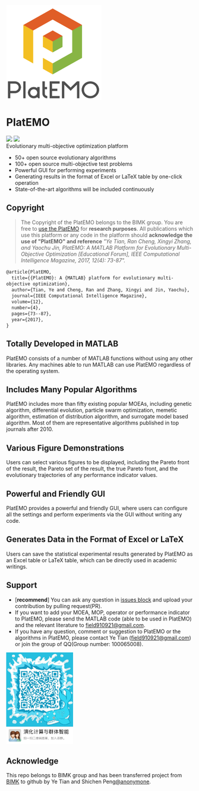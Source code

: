 <img src="./Doc/logo.png" width=256 height=256 />  

# PlatEMO  
[![](https://img.shields.io/badge/version-v1.6-green.svg)](https://github.com/BIMK/PlatEMO/releases/tag/PlatEMO_v1.6)
[![](https://img.shields.io/badge/Matlab-%3E%3D%202014a%20-blue.svg)](#PlatEMO)  
Evolutionary multi-objective optimization platform

* 50+ open source evolutionary algorithms
* 100+ open source multi-objective test problems
* Powerful GUI for performing experiments
* Generating results in the format of Excel or LaTeX table by one-click operation
* State-of-the-art algorithms will be included continuously

## Copyright
> The Copyright of the PlatEMO belongs to the BIMK group. You are free to [use the PlatEMO](https://github.com/BIMK/PlatEMO/releases) for **research purposes**. All publications which use this platform or any code in the platform should **acknowledge the use of "PlatEMO" and reference** _"Ye Tian, Ran Cheng, Xingyi Zhang, and Yaochu Jin, PlatEMO: A MATLAB Platform for Evolutionary Multi-Objective Optimization [Educational Forum], IEEE Computational Intelligence Magazine, 2017, 12(4): 73-87"._  

```
@article{PlatEMO,
  title={{PlatEMO}: A {MATLAB} platform for evolutionary multi-objective optimization},
  author={Tian, Ye and Cheng, Ran and Zhang, Xingyi and Jin, Yaochu},
  journal={IEEE Computational Intelligence Magazine},
  volume={12},
  number={4},
  pages={73--87},
  year={2017},
}
```  

## Totally Developed in MATLAB  
PlatEMO consists of a number of MATLAB functions without using any other libraries. Any machines able to run MATLAB can use PlatEMO regardless of the operating system.  

## Includes Many Popular Algorithms  
PlatEMO includes more than fifty existing popular MOEAs, including genetic algorithm, differential evolution, particle swarm optimization, memetic algorithm, estimation of distribution algorithm, and surrogate model based algorithm. Most of them are representative algorithms published in top journals after 2010.  

## Various Figure Demonstrations  
Users can select various figures to be displayed, including the Pareto front of the result, the Pareto set of the result, the true Pareto front, and the evolutionary trajectories of any performance indicator values.  

## Powerful and Friendly GUI  
PlatEMO provides a powerful and friendly GUI, where users can configure all the settings and perform experiments via the GUI without writing any code.  

## Generates Data in the Format of Excel or LaTeX  
Users can save the statistical experimental results generated by PlatEMO as an Excel table or LaTeX table, which can be directly used in academic writings.  

## Support  
* [**recommend**] You can ask any question in [issues block](https://github.com/BIMK/PlatEMO/issues) and upload your contribution by pulling request(PR).   
* If you want to add your MOEA, MOP, operator or performance indicator to PlatEMO, please send the MATLAB code (able to be used in PlatEMO) and the relevant literature to field910921@gmail.com.  
* If you have any question, comment or suggestion to PlatEMO or the algorithms in PlatEMO, please contact Ye Tian (field910921@gmail.com) or join the group of QQ(Group number: 100065008).    
 
<img src="./Doc/QQgroupNumber.jpg" width=180>  

## Acknowledge  
This repo belongs to BIMK group and has been transferred project from [BIMK](http://bimk.ahu.edu.cn/) to github by Ye Tian and Shichen Peng[@anonymone](https://github.com/anonymone).